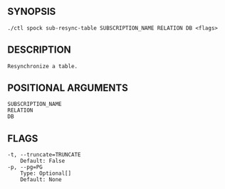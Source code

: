 ## SYNOPSIS
    ./ctl spock sub-resync-table SUBSCRIPTION_NAME RELATION DB <flags>
 
## DESCRIPTION
    Resynchronize a table.
 
## POSITIONAL ARGUMENTS
    SUBSCRIPTION_NAME
    RELATION
    DB
 
## FLAGS
    -t, --truncate=TRUNCATE
        Default: False
    -p, --pg=PG
        Type: Optional[]
        Default: None
